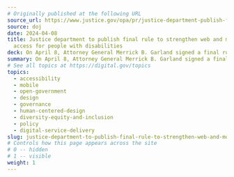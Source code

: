 ```yaml
---
# Originally published at the following URL
source_url: https://www.justice.gov/opa/pr/justice-department-publish-final-rule-strengthen-web-and-mobile-app-access-people
source: doj
date: 2024-04-08
title: Justice department to publish final rule to strengthen web and mobile app
  access for people with disabilities
deck: On April 8, Attorney General Merrick B. Garland signed a final rule under Title II of the Americans with Disabilities Act (ADA) to ensure the accessibility of web content and mobile applications (apps) for people with disabilities. This final rule clarifies the obligations of state and local governments to make their websites and mobile applications accessible. Learn more about this rule and why the Attorney General believes it will “break down barriers that have kept people with disabilities from fully participating in American Life.”
summary: On April 8, Attorney General Merrick B. Garland signed a final rule under Title II of the Americans with Disabilities Act (ADA) to ensure the accessibility of web content and mobile applications (apps) for people with disabilities. This final rule clarifies the obligations of state and local governments to make their websites and mobile applications accessible. Learn more about this rule and why the Attorney General believes it will “break down barriers that have kept people with disabilities from fully participating in American Life.”
# See all topics at https://digital.gov/topics
topics:
  - accessibility
  - mobile
  - open-government
  - design
  - governance
  - human-centered-design
  - diversity-equity-and-inclusion
  - policy
  - digital-service-delivery
slug: justice-department-to-publish-final-rule-to-strengthen-web-and-mobile-app-access-for-people-with-disabilities
# Controls how this page appears across the site
# 0 -- hidden
# 1 -- visible
weight: 1
---
```


